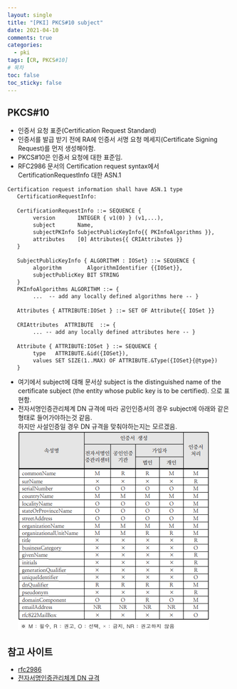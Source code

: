 ```yaml
---
layout: single
title: "[PKI] PKCS#10 subject"
date: 2021-04-10
comments: true
categories:
  - pki
tags: [CR, PKCS#10]
# 목차
toc: false
toc_sticky: false
---
```

## PKCS#10
- 인증서 요청 표준(Certification Request Standard)
- 인증서를 발급 받기 전에 RA에 인증서 서명 요청 메세지(Certificate Signing Request)를 먼저 생성해야함.
- PKCS#10은 인증서 요청에 대한 표준임.
- RFC2986 문서의 Certification request syntax에서 CertificationRequestInfo 대한 ASN.1

```
Certification request information shall have ASN.1 type
   CertificationRequestInfo:

   CertificationRequestInfo ::= SEQUENCE {
        version       INTEGER { v1(0) } (v1,...),
        subject       Name,
        subjectPKInfo SubjectPublicKeyInfo{{ PKInfoAlgorithms }},
        attributes    [0] Attributes{{ CRIAttributes }}
   }

   SubjectPublicKeyInfo { ALGORITHM : IOSet} ::= SEQUENCE {
        algorithm        AlgorithmIdentifier {{IOSet}},
        subjectPublicKey BIT STRING
   }
   PKInfoAlgorithms ALGORITHM ::= {
        ...  -- add any locally defined algorithms here -- }

   Attributes { ATTRIBUTE:IOSet } ::= SET OF Attribute{{ IOSet }}

   CRIAttributes  ATTRIBUTE  ::= {
        ... -- add any locally defined attributes here -- }

   Attribute { ATTRIBUTE:IOSet } ::= SEQUENCE {
        type   ATTRIBUTE.&id({IOSet}),
        values SET SIZE(1..MAX) OF ATTRIBUTE.&Type({IOSet}{@type})
   }
```

- 여기에서 subject에 대해 문서상 subject is the distinguished name of the certificate subject
          (the entity whose public key is to be certified). 으로 표현함.
- 전자서명인증관리체계 DN 규격에 따라 공인인증서의 경우 subject에 아래와 같은 형태로 들어가야하는것 같음.  
하지만 사설인증일 경우 DN 규격을 맞춰야하는지는 모르겠음.  
![Framework1][dn]

[dn]: https://raw.githubusercontent.com/yepark/yepark.github.io/master/assets/images/dn.png "DN 규격"


## 참고 사이트
- [rfc2986](https://tools.ietf.org/html/rfc2986)
- [전자서명인증관리체계 DN 규격](https://www.rootca.or.kr/kcac/down/TechSpec/1.3-KCAC.TS.DN.pdf)

 
